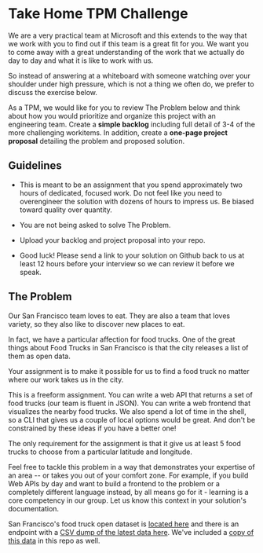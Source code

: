 # Take Home TPM Challenge

We are a very practical team at Microsoft and this extends to the way that we work with you to find out if this team is a great fit for you. We want you to come away with a great understanding of the work that we actually do day to day and what it is like to work with us.

So instead of answering at a whiteboard with someone watching over your shoulder under high pressure, which is not a thing we often do, we prefer to discuss the exercise below.

As a TPM, we would like for you to review The Problem below and think about how you would prioritize and organize this project with an engineering team.  Create a **simple backlog** including full detail of 3-4 of the more challenging workitems. In addition, create a **one-page project proposal** detailing the problem and proposed solution.

## Guidelines

-   This is meant to be an assignment that you spend approximately two hours of dedicated, focused work. Do not feel like you need to overengineer the solution with dozens of hours to impress us. Be biased toward quality over quantity.

-   You are not being asked to solve The Problem.

-   Upload your backlog and project proposal into your repo.

-   Good luck! Please send a link to your solution on Github back to us at least 12 hours before your interview so we can review it before we speak.

## The Problem

Our San Francisco team loves to eat. They are also a team that loves variety, so they also like to discover new places to eat.

In fact, we have a particular affection for food trucks. One of the great things about Food Trucks in San Francisco is that the city releases a list of them as open data.

Your assignment is to make it possible for us to find a food truck no matter where our work takes us in the city.

This is a freeform assignment. You can write a web API that returns a set of food trucks (our team is fluent in JSON). You can write a web frontend that visualizes the nearby food trucks. We also spend a lot of time in the shell, so a CLI that gives us a couple of local options would be great. And don't be constrained by these ideas if you have a better one!

The only requirement for the assignment is that it give us at least 5 food trucks to choose from a particular latitude and longitude.

Feel free to tackle this problem in a way that demonstrates your expertise of an area -- or takes you out of your comfort zone. For example, if you build Web APIs by day and want to build a frontend to the problem or a completely different language instead, by all means go for it - learning is a core competency in our group. Let us know this context in your solution's documentation.

San Francisco's food truck open dataset is [located here](https://data.sfgov.org/Economy-and-Community/Mobile-Food-Facility-Permit/rqzj-sfat/data) and there is an endpoint with a [CSV dump of the latest data here](https://data.sfgov.org/api/views/rqzj-sfat/rows.csv). We've included a [copy of this data](./Mobile_Food_Facility_Permit.csv) in this repo as well.

